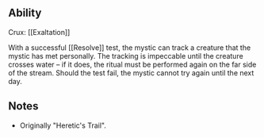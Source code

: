 ## Ability
Crux: [[Exaltation]]

With a successful [[Resolve]] test, the mystic can track a creature that the mystic has met personally. The tracking is impeccable until the creature crosses water – if it does, the ritual must be performed again on the far side of the stream. Should the test fail, the mystic cannot try again until the next day.
## Notes
* Originally "Heretic's Trail".